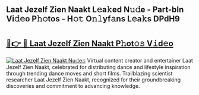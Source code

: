 ## Laat Jezelf Zien Naakt L𝚎a𝚔ed N𝚞𝚍e - Part-bIn Vi𝚍𝚎o P𝚑𝚘tos - H𝚘𝚝 O𝚗𝚕yf𝚊ns L𝚎a𝚔s DPdH9

# <h2><a href="http://kfc4ig5.oniu.top/?m=Laat+Jezelf+Zien+Naakt">🔗👉 🔴 Laat Jezelf Zien Naakt P𝚑ot𝚘𝚜 V𝚒d𝚎o</a></h2>

[![Laat Jezelf Zien Naakt Nu𝚍e𝚜](https://i.imgur.com/0qMVB7G.gif)](http://kfc4ig5.oniu.top/?m=Laat+Jezelf+Zien+Naakt)
Virtual content creator and entertainer Laat Jezelf Zien Naakt, celebrated for distributing dance and lifestyle inspiration through trending dance moves and short films. Trailblazing scientist researcher Laat Jezelf Zien Naakt, recognized for their groundbreaking discoveries and commitment to advancing knowledge.  
